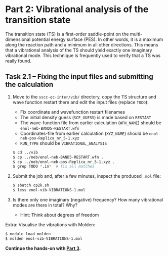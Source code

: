 # Part 2: Vibrational analysis of the transition state

The transition state (TS) is a first-order saddle-point on the multi-dimensional
potential energy surface (PES). In other words, it is a maximum along the reaction
path and a minimum in all other directions. This means that a vibrational analysis
of the TS should yield exactly one imaginary vibrational mode. This technique is
frequently used to verify that a TS was really found.

## Task 2.1 – Fixing the input files and submitting the calculation

1. Move to the `sscc-qc-inter/vib/` directory, copy the TS structure and
   wave function restart there and edit the input files (replace `TODO`):
   * Fix coordinate and wavefunction restart filenames
   * The initial density guess (`SCF_GUESS`) is made based on `RESTART`
   * The wave-function file from earlier calculation (`WFN_NAME`) should be `enol-neb-BAND5-RESTART.wfn`
   * Coordinates-file from earlier calculation (`XYZ_NAME`) should be `enol-neb-pos-Replica_nr_5-1.xyz`
   * `RUN_TYPE` should be `VIBRATIONAL_ANALYSIS`

   ```bash
   $ cd ../vib
   $ cp ../neb/enol-neb-BAND5-RESTART.wfn .
   $ cp ../neb/enol-neb-pos-Replica_nr_5-1.xyz .
   $ grep TODO *.in*  # fix all matches
   ```

2. Submit the job and, after a few minutes, inspect the produced `.mol` file:

   ```bash
   $ sbatch cp2k.sh
   $ less enol-vib-VIBRATIONS-1.mol
   ```

3. Is there only one imaginary (negative) frequency? How many vibrational modes
   are there in total? Why?
   * Hint: Think about degrees of freedom

Extra: Visualise the vibrations with Molden:

   ```bash
   $ module load molden
   $ molden enol-vib-VIBRATIONS-1.mol
   ```

**Continue the hands-on with [Part 3](../hybrid/README.md).**
